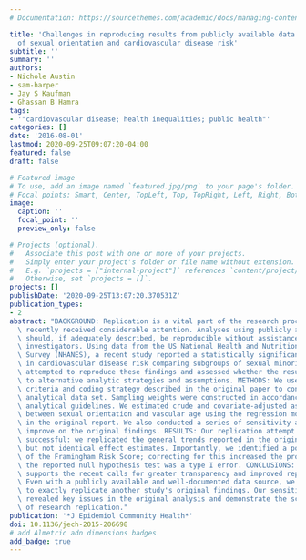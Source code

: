 ```yaml
---
# Documentation: https://sourcethemes.com/academic/docs/managing-content/

title: 'Challenges in reproducing results from publicly available data: an example
  of sexual orientation and cardiovascular disease risk'
subtitle: ''
summary: ''
authors:
- Nichole Austin
- sam-harper
- Jay S Kaufman
- Ghassan B Hamra
tags:
- '"cardiovascular disease; health inequalities; public health"'
categories: []
date: '2016-08-01'
lastmod: 2020-09-25T09:07:20-04:00
featured: false
draft: false

# Featured image
# To use, add an image named `featured.jpg/png` to your page's folder.
# Focal points: Smart, Center, TopLeft, Top, TopRight, Left, Right, BottomLeft, Bottom, BottomRight.
image:
  caption: ''
  focal_point: ''
  preview_only: false

# Projects (optional).
#   Associate this post with one or more of your projects.
#   Simply enter your project's folder or file name without extension.
#   E.g. `projects = ["internal-project"]` references `content/project/deep-learning/index.md`.
#   Otherwise, set `projects = []`.
projects: []
publishDate: '2020-09-25T13:07:20.370531Z'
publication_types:
- 2
abstract: "BACKGROUND: Replication is a vital part of the research process and has\
  \ recently received considerable attention. Analyses using publicly available data\
  \ should, if adequately described, be reproducible without assistance from the original\
  \ investigators. Using data from the US National Health and Nutrition Examination\
  \ Survey (NHANES), a recent study reported a statistically significant difference\
  \ in cardiovascular disease risk comparing subgroups of sexual minority men. We\
  \ attempted to reproduce these findings and assessed whether the results were robust\
  \ to alternative analytic strategies and assumptions. METHODS: We used the exclusion\
  \ criteria and coding strategy described in the original paper to construct our\
  \ analytical data set. Sampling weights were constructed in accordance with NHANES\
  \ analytical guidelines. We estimated crude and covariate-adjusted associations\
  \ between sexual orientation and vascular age using the regression models specified\
  \ in the original report. We also conducted a series of sensitivity analyses to\
  \ improve on the original findings. RESULTS: Our replication attempt was partially\
  \ successful: we replicated the general trends reported in the original analysis,\
  \ but not identical effect estimates. Importantly, we identified a potential misapplication\
  \ of the Framingham Risk Score; correcting for this increased the probability that\
  \ the reported null hypothesis test was a type I error. CONCLUSIONS: This paper\
  \ supports the recent calls for greater transparency and improved reporting in research.\
  \ Even with a publicly available and well-documented data source, we were unable\
  \ to exactly replicate another study's original findings. Our sensitivity analyses\
  \ revealed key issues in the original analysis and demonstrate the scientific importance\
  \ of research replication."
publication: '*J Epidemiol Community Health*'
doi: 10.1136/jech-2015-206698
# add Almetric adn dimensions badges
add_badge: true
---
```

